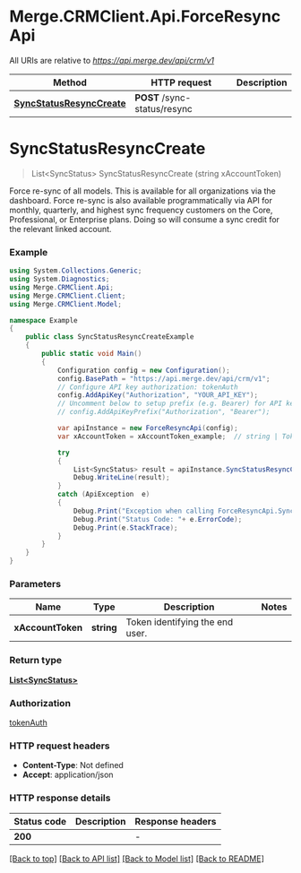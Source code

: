 # Merge.CRMClient.Api.ForceResyncApi

All URIs are relative to *https://api.merge.dev/api/crm/v1*

Method | HTTP request | Description
------------- | ------------- | -------------
[**SyncStatusResyncCreate**](ForceResyncApi.md#syncstatusresynccreate) | **POST** /sync-status/resync | 


<a name="syncstatusresynccreate"></a>
# **SyncStatusResyncCreate**
> List&lt;SyncStatus&gt; SyncStatusResyncCreate (string xAccountToken)



Force re-sync of all models. This is available for all organizations via the dashboard. Force re-sync is also available programmatically via API for monthly, quarterly, and highest sync frequency customers on the Core, Professional, or Enterprise plans. Doing so will consume a sync credit for the relevant linked account.

### Example
```csharp
using System.Collections.Generic;
using System.Diagnostics;
using Merge.CRMClient.Api;
using Merge.CRMClient.Client;
using Merge.CRMClient.Model;

namespace Example
{
    public class SyncStatusResyncCreateExample
    {
        public static void Main()
        {
            Configuration config = new Configuration();
            config.BasePath = "https://api.merge.dev/api/crm/v1";
            // Configure API key authorization: tokenAuth
            config.AddApiKey("Authorization", "YOUR_API_KEY");
            // Uncomment below to setup prefix (e.g. Bearer) for API key, if needed
            // config.AddApiKeyPrefix("Authorization", "Bearer");

            var apiInstance = new ForceResyncApi(config);
            var xAccountToken = xAccountToken_example;  // string | Token identifying the end user.

            try
            {
                List<SyncStatus> result = apiInstance.SyncStatusResyncCreate(xAccountToken);
                Debug.WriteLine(result);
            }
            catch (ApiException  e)
            {
                Debug.Print("Exception when calling ForceResyncApi.SyncStatusResyncCreate: " + e.Message );
                Debug.Print("Status Code: "+ e.ErrorCode);
                Debug.Print(e.StackTrace);
            }
        }
    }
}
```

### Parameters

Name | Type | Description  | Notes
------------- | ------------- | ------------- | -------------
 **xAccountToken** | **string**| Token identifying the end user. | 

### Return type

[**List&lt;SyncStatus&gt;**](SyncStatus.md)

### Authorization

[tokenAuth](../README.md#tokenAuth)

### HTTP request headers

 - **Content-Type**: Not defined
 - **Accept**: application/json


### HTTP response details
| Status code | Description | Response headers |
|-------------|-------------|------------------|
| **200** |  |  -  |

[[Back to top]](#) [[Back to API list]](../README.md#documentation-for-api-endpoints) [[Back to Model list]](../README.md#documentation-for-models) [[Back to README]](../README.md)

